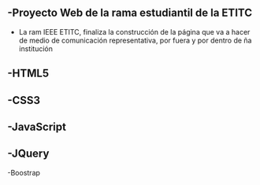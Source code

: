 -Proyecto Web de la rama estudiantil de la ETITC
-
- La ram IEEE ETITC, finaliza la construcción de la página que va a hacer de medio de comunicación representativa, por fuera y por dentro de ña institución

-HTML5
-
-CSS3
-
-JavaScript
-
-JQuery
-
-Boostrap

